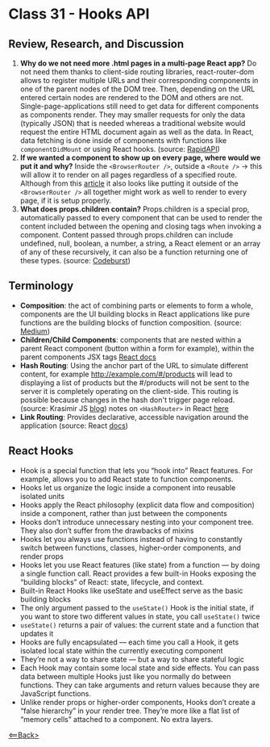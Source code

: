 # Class 31 - Hooks API

## Review, Research, and Discussion

1. **Why do we not need more .html pages in a multi-page React app?** Do not need them thanks to client-side routing libraries, react-router-dom allows to register multiple URLs and their corresponding components in one of the parent nodes of the DOM tree. Then, depending on the URL entered certain nodes are rendered to the DOM and others are not. Single-page-applications still need to get data for different components as components render. They may smaller requests for only the data (typically JSON) that is needed whereas a traditional website would request the entire HTML document again as well as the data. In React, data fetching is done inside of components with functions like ```componentDidMount``` or using React hooks. (source: [RapidAPI](https://rapidapi.com/blog/react-multi-page-app/))
1. **If we wanted a component to show up on every page, where would we put it and why?** Inside the ```<BrowserRouter />```, outside a ```<Route />``` -> this will allow it to render on all pages regardless of a specified route. Although from this [article](https://www.digitalocean.com/community/tutorials/how-to-handle-routing-in-react-apps-with-react-router) it also looks like putting it outside of the ```<BrowserRouter />``` all together might work as well to render to every page, if it is setup properly.
1. **What does props.children contain?** Props.children is a special prop, automatically passed to every component that can be used to render the content included between the opening and closing tags when invoking a component. Content passed through props.children can include undefined, null, boolean, a number, a string, a React element or an array of any of these recursively, it can also be a function returning one of these types. (source: [Codeburst](https://codeburst.io/a-complete-guide-to-props-children-in-react-c315fab74e7c))

## Terminology

- **Composition**: the act of combining parts or elements to form a whole, components are the UI building blocks in React applications like pure functions are the building blocks of function composition. (source: [Medium](https://medium.com/leanjs/react-is-all-about-composition-f9f49dec183c))
- **Children/Child Components**: components that are nested within a parent React component (button within a form for example), within the parent components JSX tags [React docs](https://reactjs.org/docs/composition-vs-inheritance.html)
- **Hash Routing**: Using the anchor part of the URL to simulate different content, for example http://example.com/#/products will lead to displaying a list of products but the #/products will not be sent to the server it is completely operating on the client-side. This routing is possible because changes in the hash don't trigger page reload. (source: Krasimir JS [blog](https://krasimirtsonev.com/blog/article/deep-dive-into-client-side-routing-navigo-pushstate-hash)) notes on ```<HashRouter>``` in React [here](https://reactrouter.com/web/api/HashRouter)
- **Link Routing**: Provides declarative, accessible navigation around the application (source: React [docs](https://reactrouter.com/web/api/Link))

## React Hooks

- Hook is a special function that lets you “hook into” React features. For example, allows you to add React state to function components. 
- Hooks let us organize the logic inside a component into reusable isolated units
- Hooks apply the React philosophy (explicit data flow and composition) inside a component, rather than just between the components
- Hooks don’t introduce unnecessary nesting into your component tree. They also don’t suffer from the drawbacks of mixins
- Hooks let you always use functions instead of having to constantly switch between functions, classes, higher-order components, and render props
- Hooks let you use React features (like state) from a function — by doing a single function call. React provides a few built-in Hooks exposing the “building blocks” of React: state, lifecycle, and context.
- Built-in React Hooks like useState and useEffect serve as the basic building blocks
- The only argument passed to the ```useState()``` Hook is the initial state, if you want to store two different values in state, you call ```useState()``` twice
- ```useState()``` returns a pair of values: the current state and a function that updates it
- Hooks are fully encapsulated — each time you call a Hook, it gets isolated local state within the currently executing component
- They’re not a way to share state — but a way to share stateful logic
- Each Hook may contain some local state and side effects. You can pass data between multiple Hooks just like you normally do between functions. They can take arguments and return values because they are JavaScript functions.
- Unlike render props or higher-order components, Hooks don’t create a “false hierarchy” in your render tree. They’re more like a flat list of “memory cells” attached to a component. No extra layers.

[<==Back>](../README.md)
